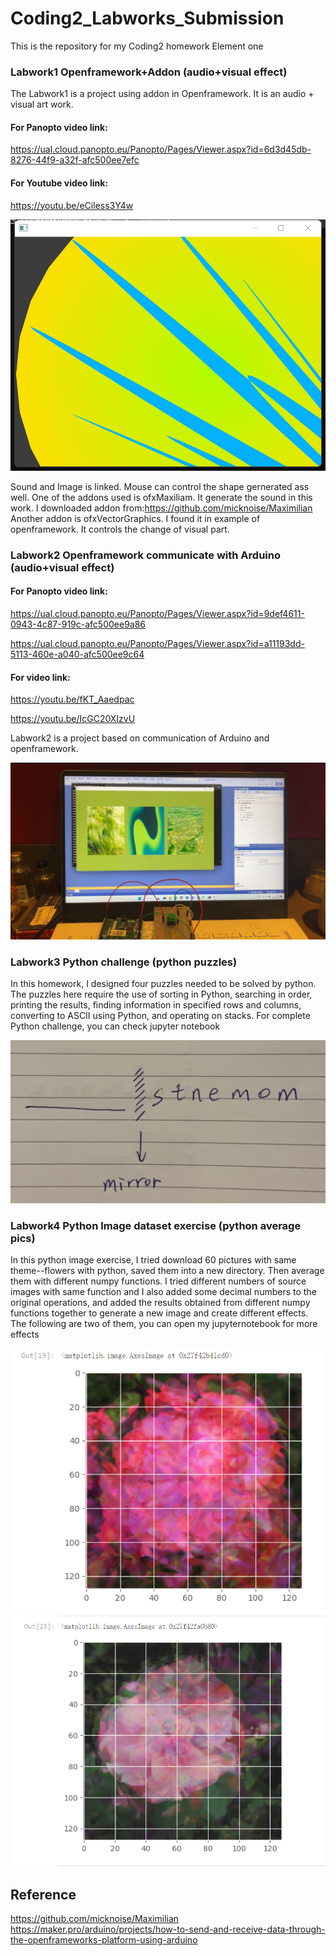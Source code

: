 # Coding2_Labworks_Submission
This is the repository for my Coding2 homework Element one
### Labwork1 Openframework+Addon (audio+visual effect)
The Labwork1 is a project using addon in Openframework. It is an audio + visual art work. 

#### For Panopto video link: 
https://ual.cloud.panopto.eu/Panopto/Pages/Viewer.aspx?id=6d3d45db-8276-44f9-a32f-afc500ee7efc

#### For Youtube video link: 
https://youtu.be/eCiless3Y4w


![图片名称](https://github.com/ZIqinGX/Coding2_Submission/blob/main/Labwork1Openframework%2BAddon/Lab1_01%20(1).png) 

Sound and Image is linked. Mouse can control the shape gernerated ass well.
One of the addons used is ofxMaxiliam. It generate the sound in this work. I downloaded addon from:https://github.com/micknoise/Maximilian
Another addon is ofxVectorGraphics. I found it in example of openframework. It controls the change of visual part.
### Labwork2 Openframework communicate with Arduino  (audio+visual effect)

#### For Panopto video link: 
https://ual.cloud.panopto.eu/Panopto/Pages/Viewer.aspx?id=9def4611-0943-4c87-919c-afc500ee9a86

https://ual.cloud.panopto.eu/Panopto/Pages/Viewer.aspx?id=a11193dd-5113-460e-a040-afc500ee9c64


#### For video link: 

https://youtu.be/fKT_Aaedpac

https://youtu.be/IcGC20XIzvU

Labwork2 is a project based on communication of Arduino and openframework.

![图片名称](https://github.com/ZIqinGX/Coding2_Submission/blob/main/Labwork2Arduino%2BOpenframework/Arduino_and_Oenframework3.jpg) 


### Labwork3 Python challenge (python puzzles)


In this homework, I designed four puzzles needed to be solved by python. The puzzles here require the use of sorting in Python, searching in order, printing the results, finding information in specified rows and columns, converting to ASCII using Python, and operating on stacks.
For complete Python challenge, you can check jupyter notebook

![图片名称](https://github.com/ZIqinGX/Coding2_Submission/blob/main/Labwork3_Pythonchallenge/cover.png) 



### Labwork4 Python Image dataset exercise (python average pics)

In  this python image exercise, I tried download 60 pictures with same theme--flowers with python, saved them into a new directory. Then average them with different numpy functions. I tried different numbers of source images with same function and I also added some decimal numbers to the original operations, and added the results obtained from different numpy functions together to generate a new image and create different effects. The following are two of them, you can open my jupyternotebook for more effects


![图片名称](https://github.com/ZIqinGX/Coding2_Submission/blob/main/Labwork4_PythonImagedata_exercise/pic.png) 
![图片名称](https://github.com/ZIqinGX/Coding2_Submission/blob/main/Labwork4_PythonImagedata_exercise/pic2.png) 

## Reference
https://github.com/micknoise/Maximilian
https://maker.pro/arduino/projects/how-to-send-and-receive-data-through-the-openframeworks-platform-using-arduino
